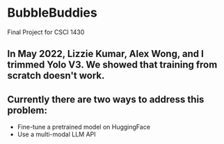 # BubbleBuddies
Final Project for CSCI 1430

## In May 2022, Lizzie Kumar, Alex Wong, and I trimmed Yolo V3. We showed that training from scratch doesn't work.

## Currently there are two ways to address this problem:
- Fine-tune a pretrained model on HuggingFace
- Use a multi-modal LLM API
